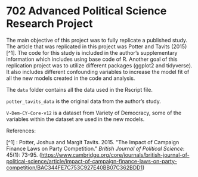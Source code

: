 # 702 Advanced Political Science Research Project

The main objective of this project was to fully replicate a published study. The article that was replicated in this project was Potter and Tavits (2015)[^1]. The code for this study is included in the author’s supplementary information which includes using base code of R. Another goal of this replication project was to utilize different packages (ggplot2 and tidyverse). It also includes different confounding variables to increase the model fit of all the new models created in the code and analysis. 

The `data` folder contains all the data used in the Rscript file. 

`potter_tavits_data` is the original data from the author’s study. 

`V-Dem-CY-Core-v12` is a dataset from Variety of Democracy, some of the variables within the dataset are used in the new models. 


References: 

[^1] : Potter, Joshua and Margit Tavits. 2015. "The Impact of Campaign Finance Laws on Party Competition." *British Journal of Political Science*: 45(1): 73-95. (https://www.cambridge.org/core/journals/british-journal-of-political-science/article/impact-of-campaign-finance-laws-on-party-competition/BAC344FE7C753C927E40BB07C362BDD1) 
